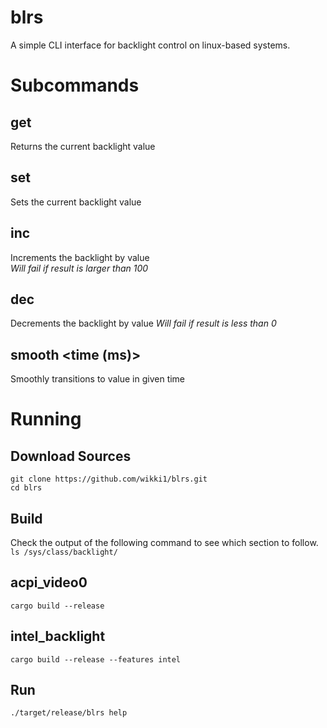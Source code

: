 # **blrs**
A simple CLI interface for backlight control on linux-based systems. 
# Subcommands
## get <value>
Returns the current backlight value
## set <value>
Sets the current backlight value
## inc <value>
Increments the backlight by value  
*Will fail if result is larger than 100*
## dec <value>
Decrements the backlight by value
*Will fail if result is less than 0*
## smooth <value> <time (ms)>
Smoothly transitions to value in given time
# Running
## Download Sources
`git clone https://github.com/wikki1/blrs.git`  
`cd blrs`
## Build
Check the output of the following command to see which section to follow.  
`ls /sys/class/backlight/`
## acpi_video0
`cargo build --release`
## intel_backlight
`cargo build --release --features intel`
## Run
`./target/release/blrs help`

